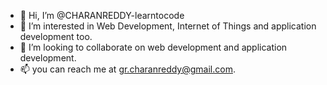- 👋 Hi, I’m @CHARANREDDY-learntocode
- 👀 I’m interested in Web Development, Internet of Things and application development too.
- 💞️ I’m looking to collaborate on web development and application development.
- 📫 you can reach me at gr.charanreddy@gmail.com.

<!---
CHARANREDDY-learntocode/CHARANREDDY-learntocode is a ✨ special ✨ repository because its `README.md` (this file) appears on your GitHub profile.
You can click the Preview link to take a look at your changes.
--->
